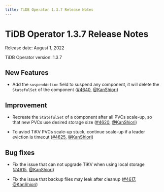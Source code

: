 ```yaml
---
title: TiDB Operator 1.3.7 Release Notes
---
```


# TiDB Operator 1.3.7 Release Notes

Release date: August 1, 2022

TiDB Operator version: 1.3.7

## New Features

- Add the `suspendAction` field to suspend any component, it will delete the `StatefulSet` of the component ([#4640](https://github.com/pingcap/tidb-operator/pull/4640), [@KanShiori](https://github.com/KanShiori))

## Improvement

- Recreate the `StatefulSet` of a component after all PVCs scale-up, so that new PVCs use desired storage size ([#4620](https://github.com/pingcap/tidb-operator/pull/4620), [@KanShiori](https://github.com/KanShiori))

- To aviod TiKV PVCs scale-up stuck, continue scale-up if a leader eviction is timeout ([#4625](https://github.com/pingcap/tidb-operator/pull/4625), [@KanShiori](https://github.com/KanShiori))

## Bug fixes

- Fix the issue that can not upgrade TiKV when using local storage ([#4615](https://github.com/pingcap/tidb-operator/pull/4615), [@KanShiori](https://github.com/KanShiori))

- Fix the issue that backup files may leak after cleanup ([#4617](https://github.com/pingcap/tidb-operator/pull/4617), [@KanShiori](https://github.com/KanShiori))
